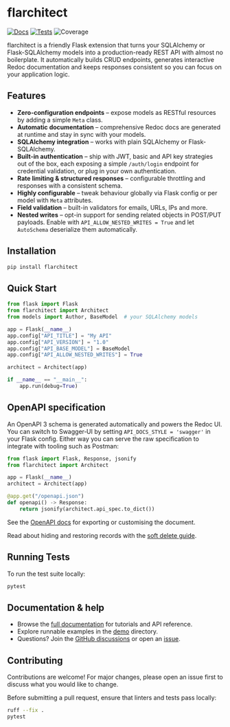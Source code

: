 # flarchitect

[![Docs](https://github.com/lewis-morris/flarchitect/actions/workflows/docs.yml/badge.svg?branch=master)](https://github.com/lewis-morris/flarchitect/actions/workflows/docs.yml)
[![Tests](https://github.com/lewis-morris/flarchitect/actions/workflows/run-unit-tests.yml/badge.svg?branch=master)](https://github.com/lewis-morris/flarchitect/actions/workflows/run-unit-tests.yml)
![Coverage](https://lewis-morris.github.io/flarchitect/_static/coverage.svg)


flarchitect is a friendly Flask extension that turns your SQLAlchemy or Flask-SQLAlchemy models into a production-ready REST API with almost no boilerplate. It automatically builds CRUD endpoints, generates interactive Redoc documentation and keeps responses consistent so you can focus on your application logic.

## Features

- **Zero-configuration endpoints** – expose models as RESTful resources by adding a simple `Meta` class.
- **Automatic documentation** – comprehensive Redoc docs are generated at runtime and stay in sync with your models.
- **SQLAlchemy integration** – works with plain SQLAlchemy or Flask-SQLAlchemy.
- **Built-in authentication** – ship with JWT, basic and API key strategies out of the box, each exposing a simple `/auth/login` endpoint for credential validation, or plug in your own authentication.
- **Rate limiting & structured responses** – configurable throttling and responses with a consistent schema.
- **Highly configurable** – tweak behaviour globally via Flask config or per model with `Meta` attributes.
- **Field validation** – built-in validators for emails, URLs, IPs and more.
- **Nested writes** – opt-in support for sending related objects in POST/PUT payloads. Enable with `API_ALLOW_NESTED_WRITES = True` and let `AutoSchema` deserialize them automatically.

## Installation

```bash
pip install flarchitect
```

## Quick Start

```python
from flask import Flask
from flarchitect import Architect
from models import Author, BaseModel  # your SQLAlchemy models

app = Flask(__name__)
app.config["API_TITLE"] = "My API"
app.config["API_VERSION"] = "1.0"
app.config["API_BASE_MODEL"] = BaseModel
app.config["API_ALLOW_NESTED_WRITES"] = True

architect = Architect(app)

if __name__ == "__main__":
    app.run(debug=True)
```

## OpenAPI specification

An OpenAPI 3 schema is generated automatically and powers the Redoc UI. You
can switch to Swagger‑UI by setting ``API_DOCS_STYLE = 'swagger'`` in your Flask
config. Either way you can serve the raw specification to integrate with
tooling such as Postman:

```python
from flask import Flask, Response, jsonify
from flarchitect import Architect

app = Flask(__name__)
architect = Architect(app)

@app.get("/openapi.json")
def openapi() -> Response:
    return jsonify(architect.api_spec.to_dict())
```

See the [OpenAPI docs](docs/source/openapi.rst) for exporting or customising
the document.

Read about hiding and restoring records with the [soft delete guide](docs/source/soft_delete.rst).

## Running Tests

To run the test suite locally:

```bash
pytest
```

## Documentation & help

- Browse the [full documentation](docs/source/index.rst) for tutorials and API reference.
- Explore runnable examples in the [demo](https://github.com/arched-dev/flarchitect/tree/master/demo) directory.
- Questions? Join the [GitHub discussions](https://github.com/arched-dev/flarchitect/discussions) or open an [issue](https://github.com/arched-dev/flarchitect/issues).

## Contributing

Contributions are welcome! For major changes, please open an issue first to discuss what you would like to change.

Before submitting a pull request, ensure that linters and tests pass locally:

```bash
ruff --fix .
pytest
```

